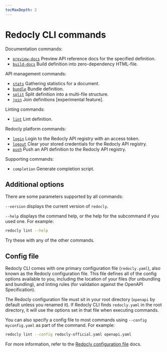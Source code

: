 ```yaml
---
tocMaxDepth: 2
---
```


# Redocly CLI commands

Documentation commands:

* [`preview-docs`](preview-docs.md) Preview API reference docs for the specified definition.
* [`build-docs`](build-docs.md) Build definition into zero-dependency HTML-file.

API management commands:

* [`stats`](stats.md) Gathering statistics for a document.
* [`bundle`](bundle.md) Bundle definition.
* [`split`](split.md) Split definition into a multi-file structure.
* [`join`](join.md) Join definitions [experimental feature].

Linting commands:

* [`lint`](lint.md) Lint definition.

Redocly platform commands:

* [`login`](login.md) Login to the Redocly API registry with an access token.
* [`logout`](logout.md) Clear your stored credentials for the Redocly API registry.
* [`push`](push.md) Push an API definition to the Redocly API registry.

Supporting commands:
* `completion` Generate completion script.


## Additional options

There are some parameters supported by all commands:

`--version` displays the current version of `redocly`.

`--help` displays the command help, or the help for the subcommand if you used one. For example:

```bash
redocly lint --help
```

Try these with any of the other commands.

## Config file

Redocly CLI comes with one primary configuration file (`redocly.yaml`), also known as the Redocly configuration file.
This file defines all of the config options available to you, including the location of your files (for unbundling and bundling), and linting rules (for validation against the OpenAPI Specification).

The Redocly configuration file must sit in your root directory (`openapi` by default unless you renamed it).
If Redocly CLI finds `redocly.yaml` in the root directory, it will use the options set in that file when executing commands.

You can also specify a config file to most commands using `--config myconfig.yaml` as part of the command. For example:

```bash
redocly lint --config redocly-official.yaml openapi.yaml
```

For more information, refer to the [Redocly configuration file](../configuration/index.mdx) docs.
